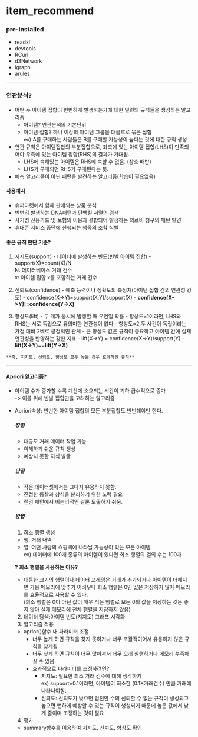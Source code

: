 # item_recommend
### pre-installed
- readxl
- devtools
- RCurl
- d3Network
- igraph
- arules

---
### 연관분석?
- 어떤 두 아이템 집합이 빈번하게 발생하는가에 대한 일련의 규칙들을 생성하는 알고리즘
  - 아이템? 연관분석의 기본단위
  - 아이템 집합? 하나 이상의 아이템 그룹을 대괄호로 묶은 집합    
  ex) A를 구매하는 사람들은 B를 구매할 가능성이 높다는 것에 대한 규칙 생성
- 연관 규칙은 아이템집합의 부분집합으로, 좌측에 있는 아이템 집합(LHS)이 만족되어야 우측에 있는 아이템 집합(RHS)의 결과가 기대됨.
  - LHS에 속해있는 아이템은 RHS에 속할 수 없음. (상호 배반) 
  - LHS가 구매되면 RHS가 구매된다는 뜻.
- 예측 알고리즘이 아닌 패턴을 발견하는 알고리즘(학습이 필요없음)

  
 #### 사용예시
  - 슈퍼마켓에서 함께 판매되는 상품 분석
  - 빈번히 발생하는 DNA패턴과 단백질 서열의 검색
  - 사기성 신용카드 및 보험의 이용과 결합되어 발생하는 의료비 청구의 패턴 발견
  - 휴대폰 서비스 중단에 선행되는 행동의 조합 식별

#### 좋은 규칙 판단 기준?
  1. 지지도(support)
    - 데이터에 발생하는 빈도(빈발 아이템 집합)
    - support(X)=count(X)/N   
      N: 데이터베이스 거래 건수   
      x: 아이템 집합 x를 포함하는 거래 건수   
      
  2. 신뢰도(confidence)
    - 예측 능력이나 정확도의 측정치(아이템 집합 간의 연관성 강도)
    - confidence(X->Y)=support(X,Y)/support(X)
    - **confidence(X->Y)!=confidence(Y->X)**
    
  3. 향상도(lift)
    - 두 개가 동시에 발생할 때 우연일 확률
    - 향상도=1이라면, LHS와 RHS는 서로 독립으로 유의미한 연관성이 없다
    - 향상도=2,두 사건이 독립이라는 가정 대비 2베로 긍정적인 관계
    - 큰 향상도 값은 규칙이 중요하고 아이템 간에 실제 연관성을 반영하는 강한 지표
    - lift(X->Y) = confidence(X->Y)/support(Y)
    -**lift(X->Y)==lift(Y->X)**
    
    **즉, 지지도, 신뢰도, 향상도 모두 높을 경우 효과적인 규칙**
  ---  
 #### Apriori 알고리즘?
  - 아이템 수가 증가할 수록 계산에 소요되는 시간이 기하 급수적으로 증가   
    -> 이를 위해 빈발 집합만을 고려하는 알고리즘
  - Apriori속성: 빈번한 아이템 집합의 모든 부분집합도 빈번해야만 한다.
    ##### 장점
    - 대규모 거래 데이터 작업 가능 
    - 이해하기 쉬운 규칙 생성
    - 예상치 못한 지식 발굴 
    ##### 단점
    - 작은 데이터셋에서는 그다지 유용하지 못함.
    - 진정한 통찰과 상식을 분리하기 위한 노력 필요
    - 랜덤 패턴에서 비논리적인 결론 도출하기 쉬움.
    ##### 방법
    1. 희소 행렬 생성
     - 행: 거래 내역
     - 열: 어떤 사람의 쇼핑백에 나타날 가능성이 있는 모든 아이템   
    ex) 데이터에 100개 종류의 아이템이 있다면 희소 행렬의 열의 수는 100개   
    
    **? 희소 행렬을 사용하는 이유?**
     - 대등한 크기의 행렬이나 데이터 프레임은 거래가 추가되거나 아이템이 더해지면 가용 메모리에 맞추기 어려우나 희소 행렬은 0인 값은 저장하지 않아 메모리를 효율적으로 사용할 수 있다.   
    (희소 행렬은 0이 아닌 값이 매우 적은 행렬로 모든 0의 값을 저장하는 것은 좋지 않아 실제 메모리에 전체 행렬을 저장하지 않음)
    
    2. 데이터 탐색:아이템 빈도(지지도) 그래프 시각화
    3. 알고리즘 적용
    - aprior()함수 내 파라미터 조정
      - 너무 높게 하면 규칙을 찾지 못하거나 너무 포괄적이어서 유용하지 않은 규칙을 찾게됨
      - 너무 낮게 하면 규칙이 너무 많아져서 너무 오래 실행하거나 메모리 부족해질 수 있음.
      - 효과적으로 파라미터를 조정하려면?
        - 지지도: 필요한 최소 거래 건수에 대해 생각하기   
        ex) support=0.1이라면, 아이템이 최소한 (0.1X거래건수) 만큼 거래에 나타나야함.
        - 신뢰도: 신뢰도가 낮으면 엄천안 수의 신뢰할 수 없는 규칙이 생성되고 높으면 뻔하게 예상할 수 있는 규칙이 생성되기 때문에 높은 값에서 낮게 줄이며 조정하는 것이 필요
     4. 평가
     - summary함수를 이용하여 지지도, 신뢰도, 향상도 확인 
        
    
